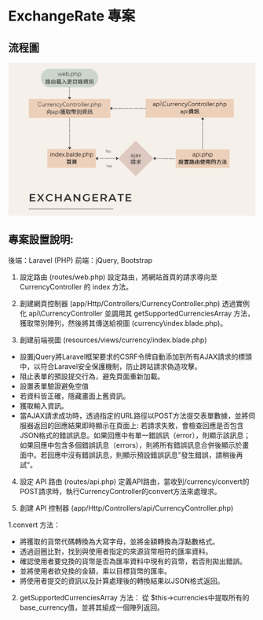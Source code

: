 # ExchangeRate 專案

## 流程圖


![專案流程圖](./images/Flowchart.png)



## 專案設置說明:

後端：Laravel (PHP)
前端：jQuery, Bootstrap

1. 設定路由 (routes/web.php)
設定路由，將網站首頁的請求導向至 CurrencyController 的 index 方法。

2. 創建網頁控制器 (app/Http/Controllers/CurrencyController.php)
透過實例化 api\CurrencyController 並調用其 getSupportedCurrenciesArray 方法，獲取幣別陣列，然後將其傳送給視圖 (currency\index.blade.php)。


3. 創建前端視圖 (resources/views/currency/index.blade.php)
* 設置jQuery將Laravel框架要求的CSRF令牌自動添加到所有AJAX請求的標頭中，以符合Laravel安全保護機制，防止跨站請求偽造攻擊。
* 阻止表單的預設提交行為，避免頁面重新加載。
* 設置表單驗證避免空值
* 若資料皆正確，隱藏畫面上舊資訊。
* 獲取輸入資訊。
* 當AJAX請求成功時，透過指定的URL路徑以POST方法提交表單數據，並將伺服器返回的回應結果即時顯示在頁面上:
若請求失敗，會檢查回應是否包含JSON格式的錯誤訊息。如果回應中有單一錯誤訊（error），則顯示該訊息；如果回應中包含多個錯誤訊息（errors），則將所有錯誤訊息合併後顯示於畫面中。若回應中沒有錯誤訊息，則顯示預設錯誤訊息"發生錯誤，請稍後再試"。

4. 設定 API 路由 (routes/api.php)
定義API路由，當收到/currency/convert的POST請求時，執行CurrencyController的convert方法來處理求。


5. 創建 API 控制器 (app/Http/Controllers/api/CurrencyController.php)

1.convert 方法：
* 將獲取的貨幣代碼轉換為大寫字母，並將金額轉換為浮點數格式。
* 透過迴圈比對，找到與使用者指定的來源貨幣相符的匯率資料。
* 確認使用者要兌換的貨幣是否為匯率資料中現有的貨幣，若否則拋出錯誤。
* 並將使用者欲兌換的金額，乘以目標貨幣的匯率。
* 將使用者提交的資訊以及計算處理後的轉換結果以JSON格式返回。
2. getSupportedCurrenciesArray 方法：
從 $this->currencies中提取所有的base_currency值，並將其組成一個陣列返回。






